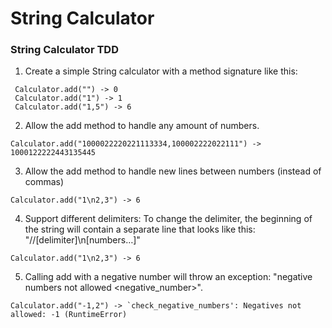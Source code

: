 # String Calculator

### String Calculator TDD

1. Create a simple String calculator with a method signature like this:
```
 Calculator.add("") -> 0
 Calculator.add("1") -> 1
 Calculator.add("1,5") -> 6
```

2. Allow the add method to handle any amount of numbers.
```
Calculator.add("1000022220221113334,100002222022111") -> 1000122222443135445
```

3. Allow the add method to handle new lines between numbers (instead of commas)
```
Calculator.add("1\n2,3") -> 6
```

4. Support different delimiters: To change the delimiter, the beginning of the string will contain a separate line that looks like this: "//[delimiter]\n[numbers…]"
```
Calculator.add("1\n2,3") -> 6
```

5. Calling add with a negative number will throw an exception: "negative numbers not allowed <negative_number>".
```
Calculator.add("-1,2") -> `check_negative_numbers': Negatives not allowed: -1 (RuntimeError)
```
